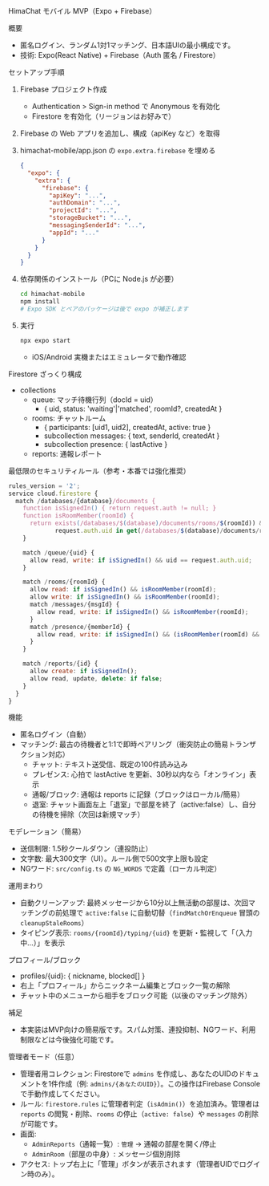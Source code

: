HimaChat モバイル MVP（Expo + Firebase）

概要
- 匿名ログイン、ランダム1対1マッチング、日本語UIの最小構成です。
- 技術: Expo(React Native) + Firebase（Auth 匿名 / Firestore）

セットアップ手順
1) Firebase プロジェクト作成
   - Authentication > Sign-in method で Anonymous を有効化
   - Firestore を有効化（リージョンはお好みで）

2) Firebase の Web アプリを追加し、構成（apiKey など）を取得

3) himachat-mobile/app.json の `expo.extra.firebase` を埋める
   ```json
   {
     "expo": {
       "extra": {
         "firebase": {
           "apiKey": "...",
           "authDomain": "...",
           "projectId": "...",
           "storageBucket": "...",
           "messagingSenderId": "...",
           "appId": "..."
         }
       }
     }
   }
   ```

4) 依存関係のインストール（PCに Node.js が必要）
   ```bash
   cd himachat-mobile
   npm install
   # Expo SDK とペアのパッケージは後で expo が補正します
   ```

5) 実行
   ```bash
   npx expo start
   ```
   - iOS/Android 実機またはエミュレータで動作確認

Firestore ざっくり構成
- collections
  - queue: マッチ待機行列（docId = uid）
    - { uid, status: 'waiting'|'matched', roomId?, createdAt }
  - rooms: チャットルーム
    - { participants: [uid1, uid2], createdAt, active: true }
    - subcollection messages: { text, senderId, createdAt }
    - subcollection presence: { lastActive }
  - reports: 通報レポート

最低限のセキュリティルール（参考・本番では強化推奨）
```javascript
rules_version = '2';
service cloud.firestore {
  match /databases/{database}/documents {
    function isSignedIn() { return request.auth != null; }
    function isRoomMember(roomId) {
      return exists(/databases/$(database)/documents/rooms/$(roomId)) &&
             request.auth.uid in get(/databases/$(database)/documents/rooms/$(roomId)).data.participants;
    }

    match /queue/{uid} {
      allow read, write: if isSignedIn() && uid == request.auth.uid;
    }

    match /rooms/{roomId} {
      allow read: if isSignedIn() && isRoomMember(roomId);
      allow write: if isSignedIn() && isRoomMember(roomId);
      match /messages/{msgId} {
        allow read, write: if isSignedIn() && isRoomMember(roomId);
      }
      match /presence/{memberId} {
        allow read, write: if isSignedIn() && (isRoomMember(roomId) && memberId == request.auth.uid);
      }
    }

    match /reports/{id} {
      allow create: if isSignedIn();
      allow read, update, delete: if false;
    }
  }
}
```

機能
- 匿名ログイン（自動）
- マッチング: 最古の待機者と1:1で即時ペアリング（衝突防止の簡易トランザクション対応）
  - チャット: テキスト送受信、既定の100件読み込み
  - プレゼンス: 心拍で lastActive を更新、30秒以内なら「オンライン」表示
  - 通報/ブロック: 通報は reports に記録（ブロックはローカル/簡易）
  - 退室: チャット画面左上「退室」で部屋を終了（active:false）し、自分の待機を掃除（次回は新規マッチ）

モデレーション（簡易）
- 送信制限: 1.5秒クールダウン（連投防止）
- 文字数: 最大300文字（UI）。ルール側で500文字上限も設定
- NGワード: `src/config.ts` の `NG_WORDS` で定義（ローカル判定）

運用まわり
- 自動クリーンアップ: 最終メッセージから10分以上無活動の部屋は、次回マッチングの前処理で `active:false` に自動切替（`findMatchOrEnqueue` 冒頭の `cleanupStaleRooms`）
- タイピング表示: `rooms/{roomId}/typing/{uid}` を更新・監視して「（入力中…）」を表示

プロフィール/ブロック
- profiles/{uid}: { nickname, blocked[] }
- 右上「プロフィール」からニックネーム編集とブロック一覧の解除
- チャット中のメニューから相手をブロック可能（以後のマッチング除外）

補足
- 本実装はMVP向けの簡易版です。スパム対策、連投抑制、NGワード、利用制限などは今後強化可能です。

管理者モード（任意）
- 管理者用コレクション: Firestoreで `admins` を作成し、あなたのUIDのドキュメントを1件作成（例: `admins/{あなたのUID}`）。この操作はFirebase Consoleで手動作成してください。
- ルール: `firestore.rules` に管理者判定（`isAdmin()`）を追加済み。管理者は `reports` の閲覧・削除、`rooms` の停止（`active: false`）や `messages` の削除が可能です。
- 画面:
  - `AdminReports`（通報一覧）: `管理` → 通報の部屋を開く/停止
  - `AdminRoom`（部屋の中身）: メッセージ個別削除
- アクセス: トップ右上に「管理」ボタンが表示されます（管理者UIDでログイン時のみ）。
